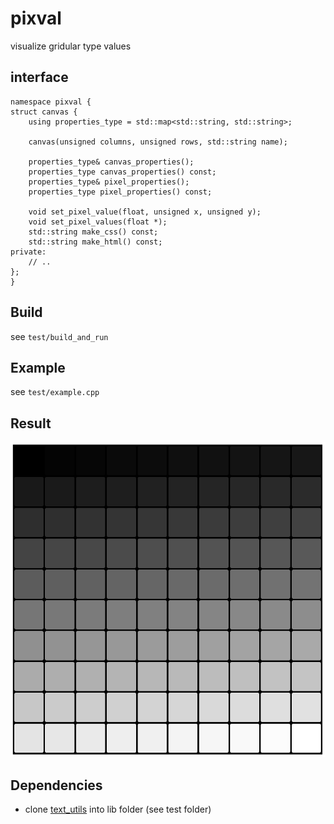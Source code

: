 # pixval
visualize gridular type values

## interface
```
namespace pixval {
struct canvas {
    using properties_type = std::map<std::string, std::string>;

    canvas(unsigned columns, unsigned rows, std::string name);

    properties_type& canvas_properties();
    properties_type canvas_properties() const;
    properties_type& pixel_properties();
    properties_type pixel_properties() const;

    void set_pixel_value(float, unsigned x, unsigned y);
    void set_pixel_values(float *);
    std::string make_css() const;
    std::string make_html() const;
private:
    // ..
};
}
```

## Build
see `test/build_and_run`

## Example
see `test/example.cpp`

## Result
![result](./result.png)

## Dependencies
- clone [text_utils](https://github.com/mucbuc/text_utils.git) into lib folder (see test folder)
